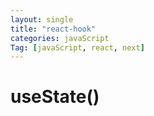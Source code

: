 ```yaml
---
layout: single
title: "react-hook"
categories: javaScript
Tag: [javaScript, react, next]
---
```


# useState()


```

```
